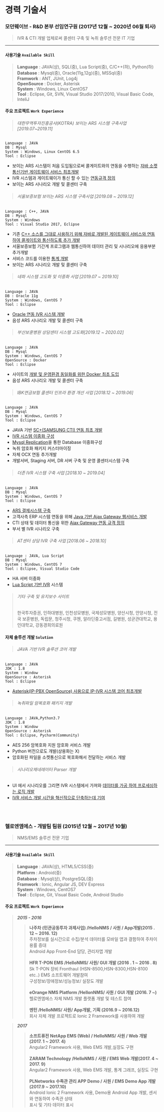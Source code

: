 # 경력 기술서 #

### **모던웨이브** - R&D 본부 선임연구원 (2017년 12월 ~ 2020년 06월 퇴사) 
> IVR & CTI 개발 업체로써  콜센터 구축 및 녹취 솔루션 전문 IT 기업

----------
#### 사용기술 `Available Skill`
> **Language**   :  JAVA(상), SQL(중), Lua Script(중), C/C++(하), Python(하)<br>
> **Database**   :  Mysql(중), Oracle(11g,12g)(중), MSSql(중)<br>
> **Framwork**   :  ANT, JUnit, Log4j<br>
> **OpenSource** :  Docker, Asterisk<br>
> **System**     :  Windows, Linux CentOS7<br>
> **Tool**       :  Eclipse, Git, SVN, Visual Studio 2017/2010, Visual Basic Code, InteliJ<br>
#### 주요 프로젝트 `Work Experience`
> <h6>대한무역투자진흥공사(KOTRA) 보이는 ARS 시스템 구축사업 [2019.07~2019.11]</h6>
	Language : JAVA
	DB : Mysql
	System : Windows, Linux CentOS 6.5
	Tool : Eclipse
- 보이는 ARS 시스템이 처음 도입됨으로써 콜게이트와의 연동을 수행하는 <u>자바 소켓통신기반 게이트웨이 서비스 최초개발</u><br>
- IVR 시스템과 게이트웨이가 통신 할 수 있는 <u>연동규격 정의</u><br>
- 보이는 ARS 시나리오 개발 및 콜센터 구축<br>
> <h6>서울보증보험 보이는 ARS 시스템 구축사업 [2019.08 ~ 2019.12]</h6>
	Language : C++, JAVA
	DB : Mysql
	System : Windows
	Tool : Visual Studio 2017, Eclipse
- 기존 <u>C++ 소스를 그대로 사용하기 위해 자바로 개발된 게이트웨이 서비스와 연동하여 콜게이트와 통신하도록 추가 개발</u><br>
- 서울보증보험 기간계 프로그램과 웹통신하여 데이터 관리 및 시나리오에 응용부분 추가개발<br>
- 서비스 코드를 이용한 <u>통계 개발</u><br>
- 보이는 ARS 시나리오 개발 및 콜센터 구축<br>
> <h6>네파 시스템 고도화 및 이중화 사업 [2019.07 ~ 2019.10]</h6>
	Language : JAVA
	DB : Oracle 11g
	System : Windows, CentOS 7
	Tool : Eclipse
- <u>Oracle 연동 IVR 시스템 개발</u><br>
- 음성 ARS 시나리오 개발 및 콜센터 구축<br>
> <h6>부산보훈병원 상담센터 시스템 고도화[2019.12 ~ 2020.02]</h6>
	Language : JAVA
	DB : Mysql
	System : Windows, CentOS 7
	OpenSource : Docker
	Tool : Eclipse
- 사이트의 <u>개발 및 운영환경 동일화를 위한 Docker 최초 도입</u><br>
- 음성 ARS 시나리오 개발 및 콜센터 구축<br>
> <h6>IBK연금보험 콜센터 인프라 환경 개선 사업 [2018.12 ~ 2019.06]</h6>
	Language : JAVA
	DB : Mysql
	System : Windows, CentOS 7
	Tool : Eclipse
- JAVA 기반 <u>SC+(SAMSUNG CTI) 연동 최초 개발</u><br>
- <u>IVR 시스템 이중화 구성</u><br>
- <u>Mysql Replication</u>을 통한 Database 이중화구성<br>
- 녹취 암호화 패키지 커스터마이징<br> 
- 자체 OCX 연동 추가개발<br>
- 개발서버, Staging 서버, DR 서버 구축 및 운영 콜센터시스템 구축<br>
> <h6>더존 IVR 시스템 구축 사업 [2018.10 ~ 2019.04]</h6>
	Language : JAVA
	DB : Mysql
	System : Windows, CentOS 7
	Tool : Eclipse
- <u>ARS 결제시스템 구축</u><br>
- 고객사측 ERP 시스템 연동을 위해 <u>Java 기반 Ajax Gateway 웹서비스 개발</u><br>
- CTI 상태 및 데이터 통신을 위한 <u>Ajax Gateway 연동 규격 정의</u><br>
- 부서 별 IVR 시나리오 구축<br>
> <h6>AT센터 상담 IVR 구축 사업 [2018.06 ~ 2018.10]</h6>
	Language : JAVA, Lua Script
	DB : Mysql
	System : Windows, CentOS 7
	Tool : Eclipse, Visual Studio Code
- HA 서버 이중화<br>
- <u>Lua Script 기반 IVR</u> 시스템<br>
> <h6>기타 구축 및 유지보수 사이트</h6>
> 한국투자증권,
> 인하대병원,
> 인천성모병원,
> 국제성모병원,
> 양산시청,
> 안양시청,
> 전국 보훈병원,
> 독립문,
> 청주시청,
> 쿠첸,
> 알라딘중고서점,
> 길병원,
> 성균관대학교,
> 용인대학교,
> 강동경희의료원

#### 자체 솔루션 개발 `Solution`
><h6>JAVA 기반 IVR 솔루션 코어 개발</h6>
	Language : JAVA
	JDK : 1.8
	System : Window
	OpenSource : Asterisk
	Tool : Eclipse
- <u>Asterisk(IP-PBX OpenSource) 사용으로 IP-IVR 시스템 코어 최초개발</u>
><h6>녹취파일 암복호화 패키지 개발</h6>
	Language : JAVA,Python3.7
	JDK : 1.8
	System : Window
	OpenSource : Asterisk
	Tool : Eclipse, Pycharm(Community)
- AES 256 암복호화 지원 암호화 서비스 개발
- Python 버전으로도 개발(상용화는 X)
- 암호화된 파일을 소켓통신으로 복호화해서 전달하는 서비스 개발
><h6>시나리오제네레이터 Parser 개발</h6>
- UI 에서 시나리오를 그리면 IVR 시스템에서 가져와 <u>데이터를 가공 하여 프로세싱하는 로직 개발</u><br>
- <u>IVR 서비스 개발 시간을 혁신적으로 단축하는데 기여</u><br>


<br>
<br>


### **헬로엔엠에스** - 개발팀 팀원 (2015년 12월 ~ 2017년 10월) 
> NMS/EMS 솔루션 전문 기업

----------
#### 사용기술 `Available Skill`
> **Language**   :  JAVA(상), HTML5/CSS(중)<br>
> **Platform**   :  Android(중)<br>
> **Database**   :  Mysql(상), PostgreSQL(중)<br>
> **Framwork**   :  Ionic, Angular JS, DEV Express<br>
> **System**     :  Windows, CentOS7<br>
> **Tool**       :  Eclipse, Git, Visual Basic Code, Android Studio<br>

#### 주요 프로젝트 `Work Experience`

> ***2015 - 2016*** 
>> **나주차 (민관공동투자 과제사업) /HelloNMS / 사원 / App개발(2015 . 12 ~ 2016. 12)<br>**
주차정보를 실시간으로 수집/분석 데이터를 모바일 앱과 결함하여 주차이용률 증대<br>
Android App Front-End 담당, 관리자앱 개발<br><br>
>>**HFR T-PON EMS /HelloNMS/ 사원/ GUI 개발 (2016 . 1 ~ 2016 . 8)<br>**
	Sk T-PON 장비 Fronthaul (HSN-8500,HSN-8300,HSN-8100 etc..) EMS 소프트웨어 개발참여<br>
	구성정보/장애정보/성능정보/ 실장도 개발 <br><br>
>>**eOrange NMS Platform /HellonNMS/ 사원 / GUI 개발 (2016. 7 ~)<br>**
	헬로엔엠에스 자체 NMS 개발 플랫폼 개발 및 테스트 참여 <br><br>
>>**멘턴 /HelloNMS/ 사원/ App개발, 기획 (2016.9 ~ 2016.12)<br>**
	회사 자체 개발 프로젝트로 Ionic 2 Framework를 사용하여 개발<br>

> ***2017***
>>**소프트퓨전 NetApp  EMS (Web) / HelloNMS/ 사원 / Web 개발 (2017. 1 ~ 2017. 4)<br>**
	Angular2 Framework 사용, Web EMS 개발,실장도 구현<br><br>
>>**ZARAM Technology /HelloNMS / 사원 / EMS Web 개발(2017. 4 ~ 2017. 9)<br>**
	Angular2 Framework 사용, Web EMS 개발, 통계 그래프, 실장도 구현<br><br>
>>**PLNetworks 수족관 관리 APP Demo / 사원 / EMS Demo  App  개발 (2017.9 ~ 2017.10)<br>**
Android Ionic 2 Framework  사용,  Demo용 Android App 개발, 센서와 연동하여 수족관 상태 <br>
표시 및 기타 데이터 표시<br>
